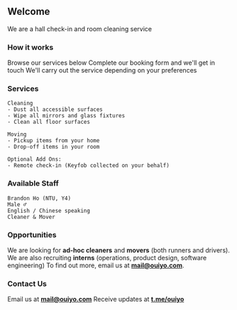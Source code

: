## Welcome

We are a hall check-in and room cleaning service

### How it works
<ion-icon name="help-outline"></ion-icon> Browse our services below
<ion-icon name="list-outline"></ion-icon> Complete our booking form and we'll get in touch
<ion-icon name="build-outline"></ion-icon> We'll carry out the service depending on your preferences

### Services
```
Cleaning
- Dust all accessible surfaces 
- Wipe all mirrors and glass fixtures
- Clean all floor surfaces
```

```
Moving
- Pickup items from your home
- Drop-off items in your room
```

```
Optional Add Ons:
- Remote check-in (Keyfob collected on your behalf)
```

### Available Staff
```
Brandon Ho (NTU, Y4)
Male ♂️
English / Chinese speaking 
Cleaner & Mover
```

### Opportunities

We are looking for **ad-hoc cleaners** and **movers** (both runners and drivers).
We are also recruiting **interns** (operations, product design, software engineering)
To find out more, email us at **<a href = "mailto: mail@ouiyo.com">mail@ouiyo.com</a>**. 
### Contact Us

<ion-icon name="mail-outline"></ion-icon> Email us at **<a href = "mailto: mail@ouiyo.com">mail@ouiyo.com</a>**
<ion-icon name="chatbubble-outline"></ion-icon>  Receive updates at **<a href="t.me/ouiyo">t.me/ouiyo</a>** 
